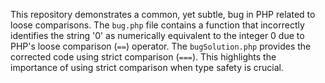 This repository demonstrates a common, yet subtle, bug in PHP related to loose comparisons. The `bug.php` file contains a function that incorrectly identifies the string '0' as numerically equivalent to the integer 0 due to PHP's loose comparison (`==`) operator.  The `bugSolution.php` provides the corrected code using strict comparison (`===`).  This highlights the importance of using strict comparison when type safety is crucial.